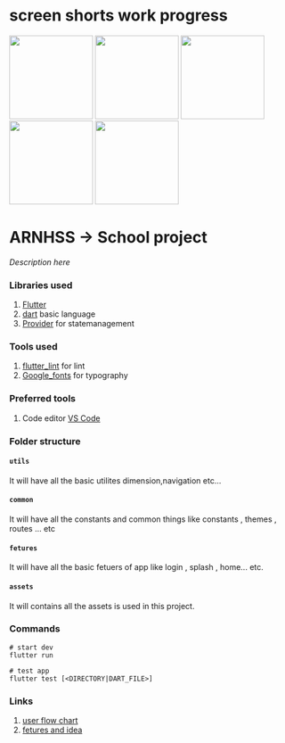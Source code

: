 
# screen shorts work progress


<img width='150' src="https://user-images.githubusercontent.com/65447144/183302437-8c846b5e-3f4b-4caa-8626-6e1eef4ac295.png"/>    <img width='150' src="https://user-images.githubusercontent.com/65447144/183710986-60f101db-12d2-45f0-bbfb-57913aea97d7.png"/>     <img width='150' src="https://user-images.githubusercontent.com/65447144/183711644-6be5797f-a741-407c-aa87-b729a0f806b9.png"/>    <img width='150' src="https://user-images.githubusercontent.com/65447144/183737998-00b34e90-349f-4d36-9722-01588d4543c6.png"/>    <img width='150' src="https://user-images.githubusercontent.com/65447144/184005099-049829b1-6751-4d09-a525-afc4e4a18d09.png"/> 


 







# ARNHSS -> School project

_Description here_
### Libraries used
1. [Flutter](https://flutter.dev/)
2. [dart](https://dart.dev/) basic language
3. [Provider](https://pub.dev/packages/provider/) for statemanagement

### Tools used
1. [flutter_lint](https://pub.dev/packages/flutter_lints/) for lint
2. [Google_fonts](https://pub.dev/packages/google_fonts/) for typography

### Preferred tools
1. Code editor [VS Code](https://code.visualstudio.com/)

### Folder structure

#### `utils`
It will have all the basic utilites dimension,navigation etc...

#### `common`
It will have all the constants and common things  like  constants , themes ,  routes ... etc

#### `fetures`
It will have all the basic fetuers of app like login , splash , home... etc.

#### `assets`
It will contains all the assets is used in this project.

### Commands

```
# start dev
flutter run

# test app
flutter test [<DIRECTORY|DART_FILE>] 

```

### Links
1. [user flow chart ](https://www.figma.com/file/hqW9fdd2K8r4gRhCvAkCmG/user-flow-of-arnhss?node-id=0%3A1)
2. [fetures and idea ](https://www.notion.so/AR-Nagar-Hss-a2befd3ac6544c349e69c09d772e5f01)

